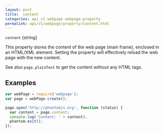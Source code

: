 ```yaml
---
layout: post
title:  content
categories: api_v1 webpage webpage-property
permalink: api/v1/webpage/property/content.html
---
```


`content` {string}

This property stores the content of the web page (main frame), enclosed in an HTML/XML element. Setting the property will effectively reload the web page with the new content.

See also `page.plainText` to get the content without any HTML tags.

## Examples

```javascript
var webPage = require('webpage');
var page = webPage.create();

page.open('http://phantomjs.org', function (status) {
  var content = page.content;
  console.log('Content: ' + content);
  phantom.exit();
});
```








